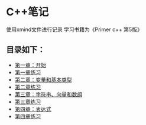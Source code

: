 # C++笔记

使用xmind文件进行记录
学习书籍为《Primer c++ 第5版》

## 目录如下：
- [第一章：开始](1.开始.xmind.zip)
- [第一章练习](第一章练习)
- [第二章：变量和基本类型](2.变量和基本类型.xmind.zip)
- [第二章练习](第二章练习)
- [第三章：字符串、向量和数组](字符串、向量和数组.xmind.zip)
- [第三章练习](第三章练习)
- [第四章：表达式](字符串、向量和数组.xmind.zip)
- [第四章练习](第四章练习)
